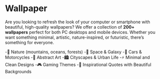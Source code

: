 # Wallpaper
Are you looking to refresh the look of your computer or smartphone with beautiful, high-quality wallpapers? We offer a collection of **200+ wallpapers** perfect for both PC desktops and mobile devices. Whether you want something minimal, artistic, nature-inspired, or futuristic, there’s something for everyone.

-🌄 Nature (mountains, oceans, forests)
-🌌 Space & Galaxy
-🚗 Cars & Motorcycles
-🎨 Abstract Art
-🏙️ Cityscapes & Urban Life
-⚡ Minimal and Clean Designs
-🎮 Gaming Themes
-🌸 Inspirational Quotes with Beautiful Backgrounds
